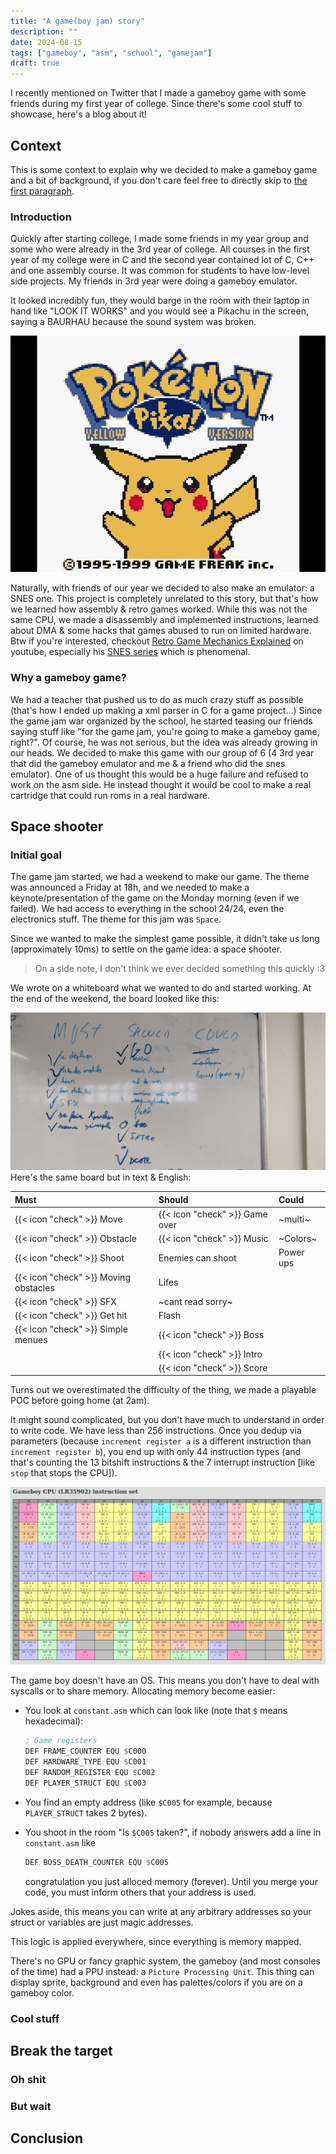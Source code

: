 ```yaml
---
title: "A game(boy jam) story"
description: ""
date: 2024-08-15
tags: ["gameboy", "asm", "school", "gamejam"]
draft: true
---
```


I recently mentioned on Twitter that I made a gameboy game with some friends during my first year of college. Since there's some cool stuff to showcase, here's a blog about it!

## Context

This is some context to explain why we decided to make a gameboy game and a bit of background, if you don't care feel free to directly skip to [the first paragraph](#space-shooter).

### Introduction

Quickly after starting college, I made some friends in my year group and some who were already in the 3rd year of college. All courses in the first year of my college were in C and the second year contained lot of C, C++ and one assembly course. It was common for students to have low-level side projects. My friends in 3rd year were doing a gameboy emulator.

It looked incredibly fun, they would barge in the room with their laptop in hand like "LOOK IT WORKS" and you would see a Pikachu in the screen, saying a BAURHAU because the sound system was broken.

![Pokemon yellow](./pokeyellow.jpg "Imagine Pikachu saying BAURHAU instead of PIKA")

Naturally, with friends of our year we decided to also make an emulator: a SNES one. This project is completely unrelated to this story, but that's how we learned how assembly & retro games worked. While this was not the same CPU, we made a disassembly and implemented instructions, learned about DMA & some hacks that games abused to run on limited hardware. Btw if you're interested, checkout [Retro Game Mechanics Explained](https://www.youtube.com/@RGMechEx) on youtube, especially his [SNES series](https://www.youtube.com/playlist?list=PLHQ0utQyFw5KCcj1ljIhExH_lvGwfn6GV) which is phenomenal.

### Why a gameboy game?

We had a teacher that pushed us to do as much crazy stuff as possible (that's how I ended up making a xml parser in C for a game project...) Since the game jam war organized by the school, he started teasing our friends saying stuff like "for the game jam, you're going to make a gameboy game, right?". Of course, he was not serious, but the idea was already growing in our heads. We decided to make this game with our group of 6 (4 3rd year that did the gameboy emulator and me & a friend who did the snes emulator). One of us thought this would be a huge failure and refused to work on the asm side. He instead thought it would be cool to make a real cartridge that could run roms in a real hardware.

## Space shooter

### Initial goal

The game jam started, we had a weekend to make our game. The theme was announced a Friday at 18h, and we needed to make a keynote/presentation of the game on the Monday morning (even if we failed). We had access to everything in the school 24/24, even the electronics stuff. The theme for this jam was `Space`.

Since we wanted to make the simplest game possible, it didn't take us long (approximately 10ms) to settle on the game idea: a space shooter.
> On a side note, I don't think we ever decided something this quickly :3

We wrote on a whiteboard what we wanted to do and started working. At the end of the weekend, the board looked like this:

![planning whiteboard](./todo.jpg "Our planning whiteboard")
Here's the same board but in text & English:

| Must                                  | Should                         | Could     |
| :------------------------------------ | :----------------------------- | :-------- |
| {{< icon "check" >}} Move             | {{< icon "check" >}} Game over | ~multi~   |
| {{< icon "check" >}} Obstacle         | {{< icon "check" >}} Music     | ~Colors~  |
| {{< icon "check" >}} Shoot            | Enemies can shoot              | Power ups |
| {{< icon "check" >}} Moving obstacles | Lifes                          |           |
| {{< icon "check" >}} SFX              | ~cant read sorry~              |           |
| {{< icon "check" >}} Get hit          | Flash                          |           |
| {{< icon "check" >}} Simple menues    | {{< icon "check" >}} Boss      |           |
|                                       | {{< icon "check" >}} Intro     |           |
|                                       | {{< icon "check" >}} Score     |           |

Turns out we overestimated the difficulty of the thing, we made a playable POC before going home (at 2am).

It might sound complicated, but you don't have much to understand in order to write code. We have less than 256 instructions. Once you dedup via parameters (because `increment register a` is a different instruction than `increment register b`), you end up with only 44 instruction types (and that's counting the 13 bitshift instructions & the 7 interrupt instruction [like `stop` that stops the CPU]).

![instruction list](./opcodes.jpg "The grid of all instruction available")

The game boy doesn't have an OS. This means you don't have to deal with syscalls or to share memory. Allocating memory become easier:

 - You look at `constant.asm` which can look like (note that `$` means hexadecimal):

   ```asm
   ; Game registers
   DEF FRAME_COUNTER EQU $C000
   DEF HARDWARE_TYPE EQU $C001
   DEF RANDOM_REGISTER EQU $C002
   DEF PLAYER_STRUCT EQU $C003
   ```

 - You find an empty address (like `$C005` for example, because `PLAYER_STRUCT` takes 2 bytes).
 - You shoot in the room "Is `$C005` taken?", if nobody answers add a line in `constant.asm` like

   ```asm
   DEF BOSS_DEATH_COUNTER EQU $C005
   ```
   congratulation you just alloced memory (forever). Until you merge your code, you must inform others that your address is used.

Jokes aside, this means you can write at any arbitrary addresses so your struct or variables are just magic addresses.

This logic is applied everywhere, since everything is memory mapped. 

There's no GPU or fancy graphic system, the gameboy (and most consoles of the time) had a PPU instead: a `Picture Processing Unit`. This thing can display sprite, background and even has palettes/colors if you are on a gameboy color. 


### Cool stuff

## Break the target

### Oh shit

### But wait

## Conclusion

